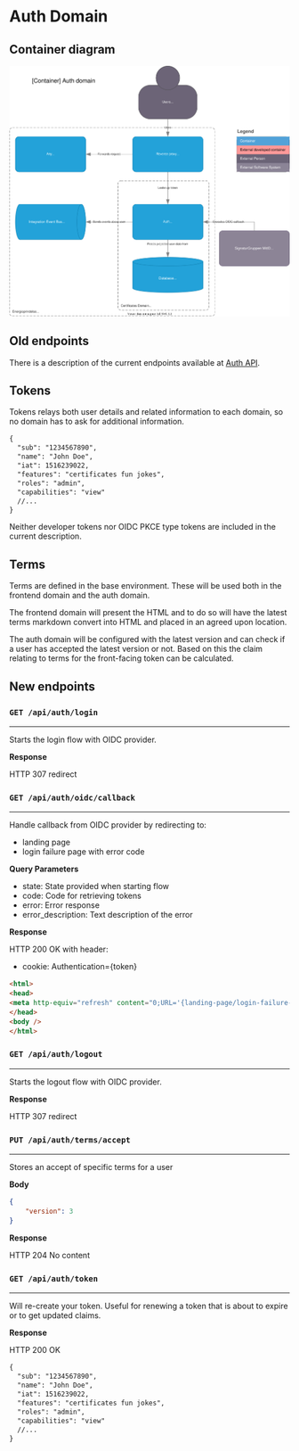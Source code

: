 # Auth Domain

## Container diagram

![Container diagram](../diagrams/auth.container.drawio.svg)

## Old endpoints

There is a description of the current endpoints available at [Auth API](../../api/auth.md).

## Tokens

Tokens relays both user details and related information to each domain, so no domain has to ask for additional information.

```jsonc
{
  "sub": "1234567890",
  "name": "John Doe",
  "iat": 1516239022,
  "features": "certificates fun jokes",
  "roles": "admin",
  "capabilities": "view"
  //...
}
```

Neither developer tokens nor OIDC PKCE type tokens are included in the current description.

## Terms

Terms are defined in the base environment. These will be used both in the frontend domain and the auth domain.

The frontend domain will present the HTML and to do so will have the latest terms markdown convert into HTML and placed in an agreed upon location.

The auth domain will be configured with the latest version and can check if a user has accepted the latest version or not.
Based on this the claim relating to terms for the front-facing token can be calculated.

## New endpoints

### `GET /api/auth/login`
---

Starts the login flow with OIDC provider.

**Response**

HTTP 307 redirect

### `GET /api/auth/oidc/callback`
---

Handle callback from OIDC provider by redirecting to:
- landing page
- login failure page with error code

**Query Parameters**

- state: State provided when starting flow
- code: Code for retrieving tokens
- error: Error response
- error_description: Text description of the error

**Response**

HTTP 200 OK with header:
- cookie: Authentication={token}
```html
<html>
<head>
<meta http-equiv="refresh" content="0;URL='{landing-page/login-failure-page}'"/>
</head>
<body />
</html>
```

### `GET /api/auth/logout`
---

Starts the logout flow with OIDC provider.

**Response**

HTTP 307 redirect

### `PUT /api/auth/terms/accept`
---

Stores an accept of specific terms for a user

**Body**

```json
{
    "version": 3
}
```

**Response**

HTTP 204 No content

### `GET /api/auth/token`
---

Will re-create your token. Useful for renewing a token that is about to expire or to get updated claims.

**Response**

HTTP 200 OK
```jsonc
{
  "sub": "1234567890",
  "name": "John Doe",
  "iat": 1516239022,
  "features": "certificates fun jokes",
  "roles": "admin",
  "capabilities": "view"
  //...
}
```

